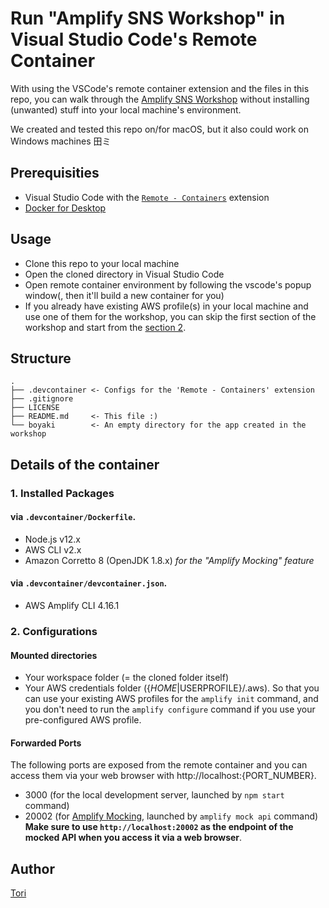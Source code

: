 # Run "Amplify SNS Workshop" in Visual Studio Code's Remote Container

With using the VSCode's remote container extension and the files in this repo, you can walk through the [Amplify SNS Workshop](https://amplify-sns.workshop.aws/) without installing (unwanted) stuff into your local machine's environment.

We created and tested this repo on/for macOS, but it also could work on Windows machines 田ミ

## Prerequisities

- Visual Studio Code with the [`Remote - Containers`](https://marketplace.visualstudio.com/items?itemName=ms-vscode-remote.remote-containers) extension
- [Docker for Desktop](https://www.docker.com/products/docker-desktop)

## Usage

- Clone this repo to your local machine
- Open the cloned directory in Visual Studio Code
- Open remote container environment by following the vscode's popup window(, then it'll build a new container for you)
- If you already have existing AWS profile(s) in your local machine and use one of them for the workshop, you can skip the first section of the workshop and start from the [section 2](https://amplify-sns.workshop.aws/10_getting_started/00_what_you_build.html).

## Structure

```
.
├── .devcontainer <- Configs for the 'Remote - Containers' extension
├── .gitignore
├── LICENSE
├── README.md     <- This file :)
└── boyaki        <- An empty directory for the app created in the workshop
```

## Details of the container

### 1. Installed Packages

#### via `.devcontainer/Dockerfile`.

- Node.js v12.x
- AWS CLI v2.x
- Amazon Corretto 8 (OpenJDK 1.8.x) _for the "Amplify Mocking" feature_

#### via `.devcontainer/devcontainer.json`.

- AWS Amplify CLI 4.16.1

### 2. Configurations

#### Mounted directories

- Your workspace folder (= the cloned folder itself)
- Your AWS credentials folder ({$HOME|$USERPROFILE}/.aws). So that you can use your existing AWS profiles for the `amplify init` command, and you don't need to run the `amplify configure` command if you use your pre-configured AWS profile.

#### Forwarded Ports

The following ports are exposed from the remote container and you can access them via your web browser with http://localhost:{PORT_NUMBER}.

- 3000 (for the local development server, launched by `npm start` command)
- 20002 (for [Amplify Mocking](https://docs.amplify.aws/cli/usage/mock), launched by `amplify mock api` command) **Make sure to use `http://localhost:20002` as the endpoint of the mocked API when you access it via a web browser**.

## Author

[Tori](https://github.com/toricls)
